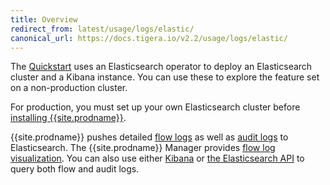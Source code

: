 ```yaml
---
title: Overview
redirect_from: latest/usage/logs/elastic/
canonical_url: https://docs.tigera.io/v2.2/usage/logs/elastic/
---
```


The [Quickstart](../../../getting-started/kubernetes/) uses an Elasticsearch operator to deploy an
Elasticsearch cluster and a Kibana instance. You can use these to explore the feature set on a non-production cluster.

For production, you must set up your own Elasticsearch cluster before [installing {{site.prodname}}](../../../getting-started/kubernetes/installation/).

{{site.prodname}} pushes detailed [flow logs](flow) as well as [audit logs](ee-audit) to Elasticsearch.
The {{site.prodname}} Manager provides [flow log visualization](view#view-in-mgr). You can also use
either [Kibana](view#accessing-logs-from-kibana) or [the Elasticsearch API](view#accessing-logs-from-the-elasticsearch-api)
to query both flow and audit logs.
